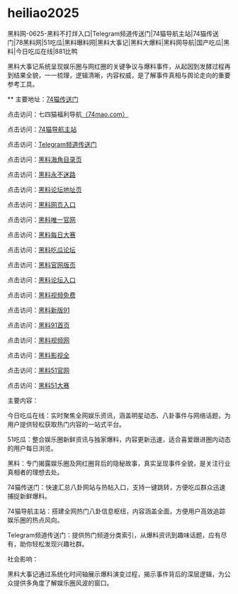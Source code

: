 # heiliao2025
黑料网-0625-黑料不打烊入口|Telegram频道传送门|74猫导航主站|74猫传送门|78黑料网|51吃瓜|黑料曝料网|黑料大事记|黑料大爆料|黑料网导航|国产吃瓜|黑料|今日吃瓜在线|881比鸭

黑料大事记系统呈现娱乐圈与网红圈的关键争议与爆料事件，从起因到发酵过程再到结果全貌，一一梳理，逻辑清晰，内容权威，是了解事件真相与舆论走向的重要参考工具。

** 主要地址：<a href="https://74mao.com/">74猫传送门</a>

点击访问：七四猫福利导航<a href="https://74mao.com/">（74mao.com）</a>

点击访问：<a href="https://74mao.com/">74猫导航主站</a>

点击访问：<a href="https://74mao.com/">Telegram频道传送门</a>

点击访问：<a href="https://hj-786.pages.dev/">黑料海角目录页</a>  

点击访问：<a href="https://hj-792.pages.dev/">黑料永不迷路</a>  

点击访问：<a href="https://hj-952.pages.dev/">黑料论坛地址页</a>  

点击访问：<a href="https://hj-953.pages.dev/">黑料网页入口</a>  

点击访问：<a href="https://hj-954.pages.dev/">黑料唯一官网</a>  

点击访问：<a href="https://hj-955.pages.dev/">黑料每日大赛</a>  

点击访问：<a href="https://hj-960.pages.dev/">黑料吃瓜论坛</a>  

点击访问：<a href="https://hj-961.pages.dev/">黑料官网版页</a>  

点击访问：<a href="https://hj-962.pages.dev/">黑料论坛入口</a>  

点击访问：<a href="https://hj-963.pages.dev/">黑料视频免费</a>  

点击访问：<a href="https://hj-964.pages.dev/">黑料新版91</a>  

点击访问：<a href="https://hj-965.pages.dev/">黑料91首页</a>  

点击访问：<a href="https://hj-966.pages.dev/">黑料视频网</a>  

点击访问：<a href="https://hj-967.pages.dev/">黑料影视全</a>  

点击访问：<a href="https://hj-821.pages.dev/">黑料51官网</a>  

点击访问：<a href="https://hj-822.pages.dev/">黑料51大赛</a>  

主要内容：

今日吃瓜在线：实时聚焦全网娱乐资讯，涵盖明星动态、八卦事件与网络话题，为用户提供轻松获取热门内容的一站式平台。

51吃瓜：整合娱乐圈新鲜资讯与独家爆料，内容更新迅速，适合喜爱跟进圈内动态的用户每日浏览。

黑料：专门揭露娱乐圈及网红圈背后的隐秘故事，真实呈现事件全貌，是关注行业真相者的理想去处。

74猫传送门：快速汇总八卦网站与热帖入口，支持一键跳转，方便吃瓜群众迅速捕捉新鲜爆料。

74猫导航主站：搭建全网热门八卦信息枢纽，内容涵盖全面，方便用户高效追踪娱乐圈的热点风向。

Telegram频道传送门：提供热门频道分类索引，从爆料资讯到趣味话题，应有尽有，助你轻松发现兴趣社群。

社会影响：

黑料大事记通过系统化时间轴展示爆料演变过程，揭示事件背后的深层逻辑，为公众提供多角度了解娱乐圈风波的窗口。

<span style="display:none;">[Canonical link](https://github.com/vivv20250625/viv3）</span>
